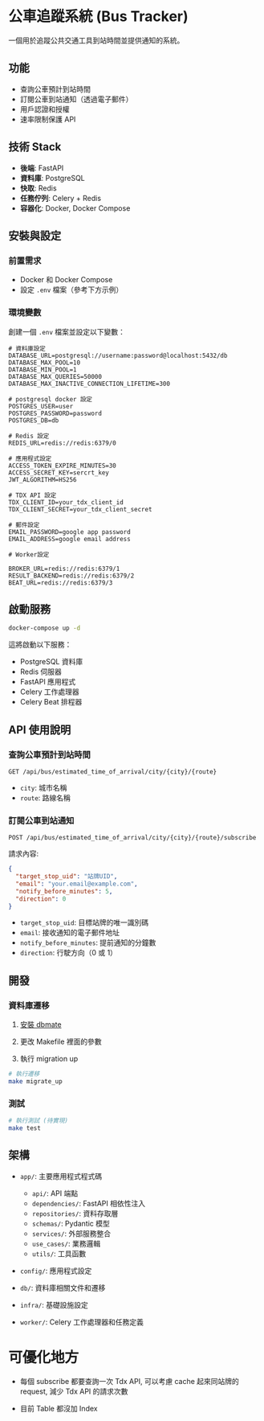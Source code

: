 # 公車追蹤系統 (Bus Tracker)

一個用於追蹤公共交通工具到站時間並提供通知的系統。

## 功能

- 查詢公車預計到站時間
- 訂閱公車到站通知（透過電子郵件）
- 用戶認證和授權
- 速率限制保護 API

## 技術 Stack

- **後端**: FastAPI
- **資料庫**: PostgreSQL
- **快取**: Redis
- **任務佇列**: Celery + Redis
- **容器化**: Docker, Docker Compose

## 安裝與設定

### 前置需求

- Docker 和 Docker Compose
- 設定 `.env` 檔案（參考下方示例）

### 環境變數

創建一個 `.env` 檔案並設定以下變數：

```
# 資料庫設定
DATABASE_URL=postgresql://username:password@localhost:5432/db
DATABASE_MAX_POOL=10
DATABASE_MIN_POOL=1
DATABASE_MAX_QUERIES=50000
DATABASE_MAX_INACTIVE_CONNECTION_LIFETIME=300

# postgresql docker 設定
POSTGRES_USER=user
POSTGRES_PASSWORD=password
POSTGRES_DB=db

# Redis 設定
REDIS_URL=redis://redis:6379/0

# 應用程式設定
ACCESS_TOKEN_EXPIRE_MINUTES=30
ACCESS_SECRET_KEY=sercrt_key
JWT_ALGORITHM=HS256

# TDX API 設定
TDX_CLIENT_ID=your_tdx_client_id
TDX_CLIENT_SECRET=your_tdx_client_secret

# 郵件設定
EMAIL_PASSWORD=google app password
EMAIL_ADDRESS=google email address

# Worker設定

BROKER_URL=redis://redis:6379/1
RESULT_BACKEND=redis://redis:6379/2
BEAT_URL=redis://redis:6379/3
```

## 啟動服務

```bash
docker-compose up -d
```

這將啟動以下服務：

- PostgreSQL 資料庫
- Redis 伺服器
- FastAPI 應用程式
- Celery 工作處理器
- Celery Beat 排程器

## API 使用說明

### 查詢公車預計到站時間

```
GET /api/bus/estimated_time_of_arrival/city/{city}/{route}
```

- `city`: 城市名稱
- `route`: 路線名稱

### 訂閱公車到站通知

```
POST /api/bus/estimated_time_of_arrival/city/{city}/{route}/subscribe
```

請求內容:

```json
{
  "target_stop_uid": "站牌UID",
  "email": "your.email@example.com",
  "notify_before_minutes": 5,
  "direction": 0
}
```

- `target_stop_uid`: 目標站牌的唯一識別碼
- `email`: 接收通知的電子郵件地址
- `notify_before_minutes`: 提前通知的分鐘數
- `direction`: 行駛方向（0 或 1）

## 開發

### 資料庫遷移

1. [安裝 dbmate](https://github.com/amacneil/dbmate?tab=readme-ov-file#installation)
2. 更改 Makefile 裡面的參數

3. 執行 migration up

```bash
# 執行遷移
make migrate_up
```

### 測試

```bash
# 執行測試 (待實現)
make test
```

## 架構

- `app/`: 主要應用程式程式碼

  - `api/`: API 端點
  - `dependencies/`: FastAPI 相依性注入
  - `repositories/`: 資料存取層
  - `schemas/`: Pydantic 模型
  - `services/`: 外部服務整合
  - `use_cases/`: 業務邏輯
  - `utils/`: 工具函數

- `config/`: 應用程式設定
- `db/`: 資料庫相關文件和遷移
- `infra/`: 基礎設施設定
- `worker/`: Celery 工作處理器和任務定義

# 可優化地方

- 每個 subscribe 都要查詢一次 Tdx API, 可以考慮 cache 起來同站牌的 request, 減少 Tdx API 的請求次數

- 目前 Table 都沒加 Index

